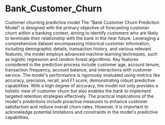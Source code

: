 # Bank_Customer_Churn
Customer churning predictive model 
The "Bank Customer Churn Prediction Model" is designed with the primary objective of forecasting customer churn within a banking context, aiming to identify customers who are likely to terminate their relationship with the bank in the near future. Leveraging a comprehensive dataset encompassing historical customer information, including demographic details, transaction history, and various relevant features, the model employs advanced machine learning techniques, such as logistic regression and random forest algorithms. Key features considered in the prediction process include customer age, account tenure, transaction frequency, account balance, and interactions with customer service. The model's performance is rigorously evaluated using metrics like accuracy, precision, recall, and F1 score, demonstrating robust predictive capabilities. With a high degree of accuracy, the model not only provides a holistic view of customer churn but also enables the bank to implement targeted retention strategies effectively. The practical implications of the model's predictions include proactive measures to enhance customer satisfaction and reduce overall churn rates. However, it is important to acknowledge potential limitations and constraints in the model's predictive capabilities.
